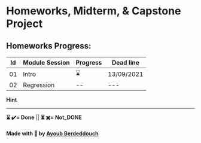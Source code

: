 # Homeworks, Midterm, & Capstone Project


## Homeworks Progress:
| Id | Module Session | Progress | Dead line|
|---|---|---|---|
|01 | Intro | ⌛ | 13/09/2021|
|02 | Regression | -- | --- |





**Hint**

---

__⌛ ✔️= Done__ ||  __⏳ ✖️= Not_DONE__


#### Made with 💟 by [Ayoub Berdeddouch](https://github.com/ayoub-berdeddouch)
